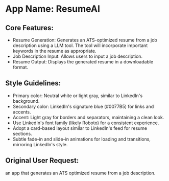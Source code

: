 # **App Name**: ResumeAI

## Core Features:

- Resume Generation: Generates an ATS-optimized resume from a job description using a LLM tool. The tool will incorporate important keywords in the resume as appropriate.
- Job Description Input: Allows users to input a job description.
- Resume Output: Displays the generated resume in a downloadable format.

## Style Guidelines:

- Primary color: Neutral white or light gray, similar to LinkedIn's background.
- Secondary color: LinkedIn's signature blue (#0077B5) for links and accents.
- Accent: Light gray for borders and separators, maintaining a clean look.
- Use LinkedIn's font family (likely Roboto) for a consistent experience.
- Adopt a card-based layout similar to LinkedIn's feed for resume sections.
- Subtle fade-in and slide-in animations for loading and transitions, mirroring LinkedIn's style.

## Original User Request:
an app that generates an ATS optimized resume from a job description.
  